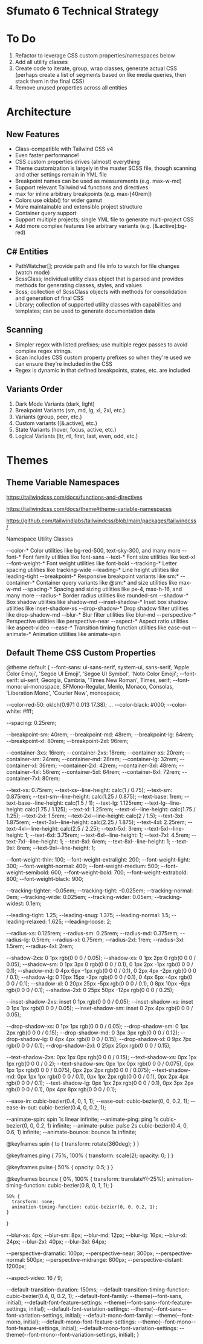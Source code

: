 Sfumato 6 Technical Strategy
============================

To Do
=====

1. Refactor to leverage CSS custom properties/namespaces below
2. Add all utility classes
3. Create code to iterate, group, wrap classes, generate actual CSS (perhaps create a list of segments based on like media queries, then stack them in the final CSS)
4. Remove unused properties across all entities




Architecture
============

New Features
------------

- Class-compatible with Tailwind CSS v4
- Even faster performance!
- CSS custom properties drives (almost) everything
- Theme customization is largely in the master SCSS file, though scanning and other settings remain in YML file
- Breakpoint names can be used as measurements (e.g. max-w-md)
- Support relevant Tailwind v4 functions and directives
- max for inline arbitrary breakpoints (e.g. max-[40rem])
- Colors use oklab() for wider gamut
- More maintainable and extensible project structure
- Container query support
- Support multiple projects; single YML file to generate multi-project CSS
- Add more complex features like arbitrary variants (e.g. [&.active]:bg-red)

C# Entities
-----------

- PathWatcher[]; provide path and file info to watch for file changes (watch mode)
- ScssClass; individual utility class object that is parsed and provides methods for generating classes, styles, and values
- Scss; collection of ScssClass objects with methods for consolidation and generation of final CSS
- Library; collection of supported utility classes with capabilities and templates; can be used to generate documentation data

Scanning
--------

- Simpler regex with listed prefixes; use multiple regex passes to avoid complex regex strings.
- Scan includes CSS custom property prefixes so when they're used we can ensure they're included in the CSS
- Regex is dynamic in that defined breakpoints, states, etc. are included

Variants Order
--------------

1.	Dark Mode Variants (dark, light)
2.	Breakpoint Variants (sm, md, lg, xl, 2xl, etc.)
3.	Variants (group, peer, etc.)
4.	Custom variants ([&.active], etc.)
5.	State Variants (hover, focus, active, etc.)
6.	Logical Variants (ltr, rtl, first, last, even, odd, etc.)

Themes
======

Theme Variable Namespaces
-------------------------

https://tailwindcss.com/docs/functions-and-directives

https://tailwindcss.com/docs/theme#theme-variable-namespaces

https://github.com/tailwindlabs/tailwindcss/blob/main/packages/tailwindcss/

Namespace	        Utility Classes

--color-*	        Color utilities like bg-red-500, text-sky-300, and many more
--font-*	        Font family utilities like font-sans
--text-*	        Font size utilities like text-xl
--font-weight-*     Font weight utilities like font-bold
--tracking-*	    Letter spacing utilities like tracking-wide
--leading-*	        Line height utilities like leading-tight
--breakpoint-*      Responsive breakpoint variants like sm:*
--container-*	    Container query variants like @sm:* and size utilities like max-w-md
--spacing-*	        Spacing and sizing utilities like px-4, max-h-16, and many more
--radius-*	        Border radius utilities like rounded-sm
--shadow-*	        Box shadow utilities like shadow-md
--inset-shadow-*	Inset box shadow utilities like inset-shadow-xs
--drop-shadow-*	    Drop shadow filter utilities like drop-shadow-md
--blur-*	        Blur filter utilities like blur-md
--perspective-*	    Perspective utilities like perspective-near
--aspect-*	        Aspect ratio utilities like aspect-video
--ease-*	        Transition timing function utilities like ease-out
--animate-*	        Animation utilities like animate-spin

Default Theme CSS Custom Properties
-----------------------------------

@theme default {
  --font-sans: ui-sans-serif, system-ui, sans-serif, 'Apple Color Emoji', 'Segoe UI Emoji', 'Segoe UI Symbol', 'Noto Color Emoji';
  --font-serif: ui-serif, Georgia, Cambria, 'Times New Roman', Times, serif;
  --font-mono: ui-monospace, SFMono-Regular, Menlo, Monaco, Consolas, 'Liberation Mono', 'Courier New', monospace;

  --color-red-50: oklch(0.971 0.013 17.38);
  ...
  --color-black: #000;
  --color-white: #fff;

  --spacing: 0.25rem;

  --breakpoint-sm: 40rem;
  --breakpoint-md: 48rem;
  --breakpoint-lg: 64rem;
  --breakpoint-xl: 80rem;
  --breakpoint-2xl: 96rem;

  --container-3xs: 16rem;
  --container-2xs: 18rem;
  --container-xs: 20rem;
  --container-sm: 24rem;
  --container-md: 28rem;
  --container-lg: 32rem;
  --container-xl: 36rem;
  --container-2xl: 42rem;
  --container-3xl: 48rem;
  --container-4xl: 56rem;
  --container-5xl: 64rem;
  --container-6xl: 72rem;
  --container-7xl: 80rem;

  --text-xs: 0.75rem;
  --text-xs--line-height: calc(1 / 0.75);
  --text-sm: 0.875rem;
  --text-sm--line-height: calc(1.25 / 0.875);
  --text-base: 1rem;
  --text-base--line-height: calc(1.5 / 1);
  --text-lg: 1.125rem;
  --text-lg--line-height: calc(1.75 / 1.125);
  --text-xl: 1.25rem;
  --text-xl--line-height: calc(1.75 / 1.25);
  --text-2xl: 1.5rem;
  --text-2xl--line-height: calc(2 / 1.5);
  --text-3xl: 1.875rem;
  --text-3xl--line-height: calc(2.25 / 1.875);
  --text-4xl: 2.25rem;
  --text-4xl--line-height: calc(2.5 / 2.25);
  --text-5xl: 3rem;
  --text-5xl--line-height: 1;
  --text-6xl: 3.75rem;
  --text-6xl--line-height: 1;
  --text-7xl: 4.5rem;
  --text-7xl--line-height: 1;
  --text-8xl: 6rem;
  --text-8xl--line-height: 1;
  --text-9xl: 8rem;
  --text-9xl--line-height: 1;

  --font-weight-thin: 100;
  --font-weight-extralight: 200;
  --font-weight-light: 300;
  --font-weight-normal: 400;
  --font-weight-medium: 500;
  --font-weight-semibold: 600;
  --font-weight-bold: 700;
  --font-weight-extrabold: 800;
  --font-weight-black: 900;

  --tracking-tighter: -0.05em;
  --tracking-tight: -0.025em;
  --tracking-normal: 0em;
  --tracking-wide: 0.025em;
  --tracking-wider: 0.05em;
  --tracking-widest: 0.1em;

  --leading-tight: 1.25;
  --leading-snug: 1.375;
  --leading-normal: 1.5;
  --leading-relaxed: 1.625;
  --leading-loose: 2;

  --radius-xs: 0.125rem;
  --radius-sm: 0.25rem;
  --radius-md: 0.375rem;
  --radius-lg: 0.5rem;
  --radius-xl: 0.75rem;
  --radius-2xl: 1rem;
  --radius-3xl: 1.5rem;
  --radius-4xl: 2rem;

  --shadow-2xs: 0 1px rgb(0 0 0 / 0.05);
  --shadow-xs: 0 1px 2px 0 rgb(0 0 0 / 0.05);
  --shadow-sm: 0 1px 3px 0 rgb(0 0 0 / 0.1), 0 1px 2px -1px rgb(0 0 0 / 0.1);
  --shadow-md: 0 4px 6px -1px rgb(0 0 0 / 0.1), 0 2px 4px -2px rgb(0 0 0 / 0.1);
  --shadow-lg: 0 10px 15px -3px rgb(0 0 0 / 0.1), 0 4px 6px -4px rgb(0 0 0 / 0.1);
  --shadow-xl: 0 20px 25px -5px rgb(0 0 0 / 0.1), 0 8px 10px -6px rgb(0 0 0 / 0.1);
  --shadow-2xl: 0 25px 50px -12px rgb(0 0 0 / 0.25);

  --inset-shadow-2xs: inset 0 1px rgb(0 0 0 / 0.05);
  --inset-shadow-xs: inset 0 1px 1px rgb(0 0 0 / 0.05);
  --inset-shadow-sm: inset 0 2px 4px rgb(0 0 0 / 0.05);

  --drop-shadow-xs: 0 1px 1px rgb(0 0 0 / 0.05);
  --drop-shadow-sm: 0 1px 2px rgb(0 0 0 / 0.15);
  --drop-shadow-md: 0 3px 3px rgb(0 0 0 / 0.12);
  --drop-shadow-lg: 0 4px 4px rgb(0 0 0 / 0.15);
  --drop-shadow-xl: 0 9px 7px rgb(0 0 0 / 0.1);
  --drop-shadow-2xl: 0 25px 25px rgb(0 0 0 / 0.15);

  --text-shadow-2xs: 0px 1px 0px rgb(0 0 0 / 0.15);
  --text-shadow-xs: 0px 1px 1px rgb(0 0 0 / 0.2);
  --text-shadow-sm: 0px 1px 0px rgb(0 0 0 / 0.075), 0px 1px 1px rgb(0 0 0 / 0.075), 0px 2px 2px rgb(0 0 0 / 0.075);
  --text-shadow-md: 0px 1px 1px rgb(0 0 0 / 0.1), 0px 1px 2px rgb(0 0 0 / 0.1), 0px 2px 4px rgb(0 0 0 / 0.1);
  --text-shadow-lg: 0px 1px 2px rgb(0 0 0 / 0.1), 0px 3px 2px rgb(0 0 0 / 0.1), 0px 4px 8px rgb(0 0 0 / 0.1);

  --ease-in: cubic-bezier(0.4, 0, 1, 1);
  --ease-out: cubic-bezier(0, 0, 0.2, 1);
  --ease-in-out: cubic-bezier(0.4, 0, 0.2, 1);

  --animate-spin: spin 1s linear infinite;
  --animate-ping: ping 1s cubic-bezier(0, 0, 0.2, 1) infinite;
  --animate-pulse: pulse 2s cubic-bezier(0.4, 0, 0.6, 1) infinite;
  --animate-bounce: bounce 1s infinite;

  @keyframes spin {
    to {
      transform: rotate(360deg);
    }
  }

  @keyframes ping {
    75%,
    100% {
      transform: scale(2);
      opacity: 0;
    }
  }

  @keyframes pulse {
    50% {
      opacity: 0.5;
    }
  }

  @keyframes bounce {
    0%,
    100% {
      transform: translateY(-25%);
      animation-timing-function: cubic-bezier(0.8, 0, 1, 1);
    }

    50% {
      transform: none;
      animation-timing-function: cubic-bezier(0, 0, 0.2, 1);
    }
  }

  --blur-xs: 4px;
  --blur-sm: 8px;
  --blur-md: 12px;
  --blur-lg: 16px;
  --blur-xl: 24px;
  --blur-2xl: 40px;
  --blur-3xl: 64px;

  --perspective-dramatic: 100px;
  --perspective-near: 300px;
  --perspective-normal: 500px;
  --perspective-midrange: 800px;
  --perspective-distant: 1200px;

  --aspect-video: 16 / 9;

  --default-transition-duration: 150ms;
  --default-transition-timing-function: cubic-bezier(0.4, 0, 0.2, 1);
  --default-font-family: --theme(--font-sans, initial);
  --default-font-feature-settings: --theme(--font-sans--font-feature-settings, initial);
  --default-font-variation-settings: --theme(--font-sans--font-variation-settings, initial);
  --default-mono-font-family: --theme(--font-mono, initial);
  --default-mono-font-feature-settings: --theme(--font-mono--font-feature-settings, initial);
  --default-mono-font-variation-settings: --theme(--font-mono--font-variation-settings, initial);
}
